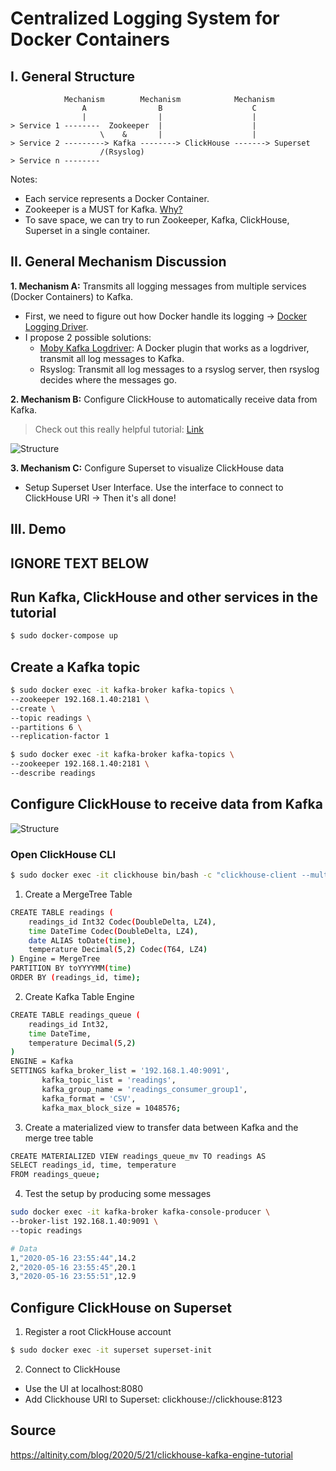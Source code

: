 # Centralized Logging System for Docker Containers

## I. General Structure

```
            Mechanism        Mechanism            Mechanism
                A                B                    C
                |                |                    |
> Service 1 --------  Zookeeper  |                    |
                    \    &       |                    |
> Service 2 ---------> Kafka --------> ClickHouse -------> Superset
                    /(Rsyslog)
> Service n --------

```

Notes:

- Each service represents a Docker Container.
- Zookeeper is a MUST for Kafka. [Why?](https://stackoverflow.com/questions/23751708/is-zookeeper-a-must-for-kafka)
- To save space, we can try to run Zookeeper, Kafka, ClickHouse, Superset in a single container.

## II. General Mechanism Discussion

<b>1. Mechanism A:</b> Transmits all logging messages from multiple services (Docker Containers) to Kafka.

- First, we need to figure out how Docker handle its logging -> [Docker Logging Driver](https://docs.docker.com/config/containers/logging/configure/).
- I propose 2 possible solutions:
  - [Moby Kafka Logdriver](https://github.com/MickayG/moby-kafka-logdriver): A Docker plugin that works as a logdriver, transmit all log messages to Kafka.
  - Rsyslog: Transmit all log messages to a rsyslog server, then rsyslog decides where the messages go.

<b>2. Mechanism B:</b> Configure ClickHouse to automatically receive data from Kafka.

> Check out this really helpful tutorial: [Link](https://altinity.com/blog/2020/5/21/clickhouse-kafka-engine-tutorial)

![Structure](https://altinity.com/wp-content/uploads/2020/07/Screenshotfrom2020-05-1420-53-15.png)

<b>3. Mechanism C:</b> Configure Superset to visualize ClickHouse data

- Setup Superset User Interface. Use the interface to connect to ClickHouse URI -> Then it's all done!

## III. Demo

## IGNORE TEXT BELOW

## Run Kafka, ClickHouse and other services in the tutorial

```bash
$ sudo docker-compose up
```

## Create a Kafka topic

```bash
$ sudo docker exec -it kafka-broker kafka-topics \
--zookeeper 192.168.1.40:2181 \
--create \
--topic readings \
--partitions 6 \
--replication-factor 1
```

```bash
$ sudo docker exec -it kafka-broker kafka-topics \
--zookeeper 192.168.1.40:2181 \
--describe readings
```

## Configure ClickHouse to receive data from Kafka

![Structure](https://altinity.com/wp-content/uploads/2020/07/Screenshotfrom2020-05-1420-53-15.png)

### Open ClickHouse CLI

```bash
$ sudo docker exec -it clickhouse bin/bash -c "clickhouse-client --multiline"
```

1. Create a MergeTree Table

```bash
CREATE TABLE readings (
    readings_id Int32 Codec(DoubleDelta, LZ4),
    time DateTime Codec(DoubleDelta, LZ4),
    date ALIAS toDate(time),
    temperature Decimal(5,2) Codec(T64, LZ4)
) Engine = MergeTree
PARTITION BY toYYYYMM(time)
ORDER BY (readings_id, time);
```

2. Create Kafka Table Engine

```bash
CREATE TABLE readings_queue (
    readings_id Int32,
    time DateTime,
    temperature Decimal(5,2)
)
ENGINE = Kafka
SETTINGS kafka_broker_list = '192.168.1.40:9091',
       kafka_topic_list = 'readings',
       kafka_group_name = 'readings_consumer_group1',
       kafka_format = 'CSV',
       kafka_max_block_size = 1048576;
```

3. Create a materialized view to transfer data between Kafka and the merge tree table

```bash
CREATE MATERIALIZED VIEW readings_queue_mv TO readings AS
SELECT readings_id, time, temperature
FROM readings_queue;
```

4. Test the setup by producing some messages

```bash
sudo docker exec -it kafka-broker kafka-console-producer \
--broker-list 192.168.1.40:9091 \
--topic readings

# Data
1,"2020-05-16 23:55:44",14.2
2,"2020-05-16 23:55:45",20.1
3,"2020-05-16 23:55:51",12.9
```

## Configure ClickHouse on Superset

1. Register a root ClickHouse account

```bash
$ sudo docker exec -it superset superset-init
```

2. Connect to ClickHouse

- Use the UI at localhost:8080
- Add Clickhouse URI to Superset: clickhouse://clickhouse:8123

## Source

https://altinity.com/blog/2020/5/21/clickhouse-kafka-engine-tutorial
